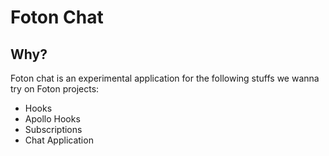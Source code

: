 # Foton Chat

## Why?
Foton chat is an experimental application for the following stuffs we wanna try on Foton projects:
- Hooks
- Apollo Hooks
- Subscriptions
- Chat Application

